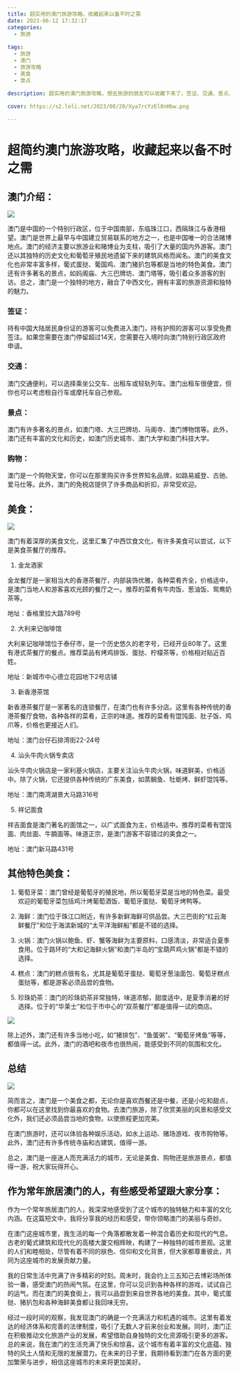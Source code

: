 ```yaml
---
title: 超实用的澳门旅游攻略，收藏起来以备不时之需
date: 2023-06-12 17:32:17
categories:
  - 旅游
    
tags:
  - 旅游
  - 澳门
  - 旅游攻略
  - 美食
  - 景点
  
description: 超实用的澳门旅游攻略，想去旅游的朋友可以收藏下来了，签证、交通、景点、购物、美食，一网打尽！

cover: https://s2.loli.net/2023/08/20/Xya7rcYzEl8nHbw.png

---
```


# 超简约澳门旅游攻略，收藏起来以备不时之需

## 澳门介绍：

![](https://s2.loli.net/2023/08/20/Xya7rcYzEl8nHbw.png)

澳门是中国的一个特别行政区，位于中国南部，东临珠江口，西隔珠江与香港相望。澳门是世界上最早与中国建立贸易联系的地方之一，也是中国唯一的合法赌博地点。澳门的经济主要以旅游业和赌博业为支柱，吸引了大量的国内外游客。澳门还以其独特的历史文化和葡萄牙殖民地遗留下来的建筑风格而闻名。澳门的美食文化也非常丰富多样，葡式蛋挞、葡国鸡、澳门猪扒包等都是当地的特色美食。澳门还有许多著名的景点，如妈阁庙、大三巴牌坊、澳门塔等，吸引着众多游客的到访。总之，澳门是一个独特的地方，融合了中西文化，拥有丰富的旅游资源和独特的魅力。

### 签证：

持有中国大陆居民身份证的游客可以免费进入澳门，持有护照的游客可以享受免费签注。如果您需要在澳门停留超过14天，您需要在入境时向澳门特别行政区政府申请。

### 交通：

澳门交通便利，可以选择乘坐公交车、出租车或轻轨列车。澳门出租车很便宜，但你也可以考虑租自行车或摩托车自己参观。

### 景点：

澳门有许多著名的景点，如澳门塔、大三巴牌坊、马阁寺、澳门博物馆等。此外，澳门还有丰富的文化和历史，如澳门历史城市、澳门大学和澳门科技大学。

### 购物：

澳门是一个购物天堂，你可以在那里购买许多世界知名品牌，如路易威登、古驰、爱马仕等。此外，澳门的免税店提供了许多商品和折扣，非常受欢迎。

## 美食：

![](https://s2.loli.net/2023/08/20/u2H4nLomvcsdZN1.png)

澳门有着深厚的美食文化，这里汇集了中西饮食文化，有许多美食可以尝试，以下是美食茶餐厅的推荐。

1. 金龙酒家

金龙餐厅是一家相当大的香港茶餐厅，内部装饰优雅，各种菜肴齐全，价格适中，是澳门当地人和游客喜欢光顾的餐厅之一。推荐的菜肴有牛肉饭、葱油饭、鸳鸯奶茶等。

地址：香格里拉大路789号

2. 大利来记咖啡馆

大利来记咖啡馆位于泰仔市，是一个历史悠久的老字号，已经开业80年了。这里有港式茶餐厅的餐点。推荐菜品有烤鸡排饭、蛋挞、柠檬茶等，价格相对贴近百姓。

地址：新城市中心德立花园地下2号店铺

3. 新香港茶馆

新香港茶餐厅是一家著名的连锁餐厅，在澳门也有许多分店。这里有各种传统的香港茶餐厅食物，各种各样的菜肴，正宗的味道。推荐的菜肴有馄饨面、肚子饭、鸡爪等，价格也更接近人们。

地址：澳门台仔石排湾街22-24号

4. 汕头牛肉火锅专卖店

汕头牛肉火锅店是一家利基火锅店，主要关注汕头牛肉火锅，味道鲜美，价格适中。除了火锅，它还提供各种传统的广东美食，如蒸鲷鱼、牡蛎烤、鲜虾馄饨等。

地址：澳门南湾湖景大马路316号

5.	祥记面食 

祥吉面食是澳门著名的面馆之一，以广式面食为主，价格适中。推荐的菜肴有馄饨面、肉丝面、牛腩面等。味道正宗，是澳门游客不容错过的美食之一。

地址：澳门新马路431号

## 其他特色美食：

1.	葡萄牙菜：澳门曾经是葡萄牙的殖民地，所以葡萄牙菜是当地的特色菜。最受欢迎的葡萄牙菜包括鸡汁烤葡萄酒饭、葡萄牙蛋挞、葡萄牙烤鸭等。

2.	海鲜：澳门位于珠江口附近，有许多新鲜海鲜可供品尝。大三巴街的“红云海鲜餐厅”和位于海滨新城的“太平洋海鲜船”都是不错的选择。

3.	火锅：澳门火锅以鲍鱼、虾、蟹等海鲜为主要原料，口感清淡，非常适合夏季食用。位于路环的“大和记海鲜火锅”和澳门半岛的“宝葫芦鸡火锅”都是不错的选择。

4.	糕点：澳门的糕点很有名，尤其是葡萄牙蛋挞、葡萄牙葱油面包、葡萄牙糕点蛋挞等，都是游客必须品尝的食物。

5.	珍珠奶茶：澳门的珍珠奶茶非常独特，味道浓郁，甜度适中，是夏季消暑的好选择。位于的“华莱士”和位于市中心的“双茶餐厅”都是值得一试的商店。

![](https://s2.loli.net/2023/08/20/5a7U6khLeYlQVIj.png)

除上述外，澳门还有许多当地小吃，如“猪排包”、“鱼蛋粥”、“葡萄牙烤鱼”等等，都值得一试。此外，澳门的酒吧和夜市也很热闹，能感受到不同的氛围和文化。

## 总结

![](https://s2.loli.net/2023/08/20/lfqnV3yABEbt7O4.png)

简而言之，澳门是一个美食之都，无论你是喜欢西餐还是中餐，还是小吃和甜点，你都可以在这里找到你最喜欢的食物。去澳门旅游，除了欣赏美丽的风景和感受文化外，我们还必须品尝当地的食物，以使旅程更加完美。

在澳门旅游时，还可以体验各种娱乐活动，如水上运动、赌场游戏、夜市购物等。此外，澳门还有许多传统寺庙和古建筑，值得一游。

总之，澳门是一座迷人而充满活力的城市，无论是美食、购物还是旅游景点，都值得一游，祝大家玩得开心。

## 作为常年旅居澳门的人，有些感受希望跟大家分享：

作为一个常年旅居澳门的人，我深深地感受到了这个城市的独特魅力和丰富的文化内涵。在这篇短文中，我将分享我的经历和感受，带你领略澳门的美丽与奇妙。

在澳门这座城市里，我生活的每一个角落都散发着一种混合着历史和现代的气息。古老的葡式建筑和现代化的高楼大厦交相辉映，构建了一种独特的城市景观。这里的人们和睦相处，尽管有着不同的肤色、信仰和文化背景，但大家都尊重彼此，共同为这座城市的发展贡献力量。

我的日常生活中充满了许多精彩的时刻。周末时，我会约上三五知己去博彩场所体验一番，感受澳门的热闹气氛。在这里，你可以见识到各种各样的游戏，试试自己的运气。而在澳门的美食街上，我可以品尝到来自世界各地的美食。其中，葡式蛋挞、猪扒包和各种海鲜美食都让我回味无穷。

经过一段时间的观察，我发现澳门的确是一个充满活力和机遇的城市。这里有着发达的经济体系和完善的法律制度，吸引了无数人才前来创业和发展。同时，澳门正在积极推动文化旅游产业的发展，希望借助自身独特的文化资源吸引更多的游客。
总的来说，我在澳门的生活充满了快乐和惊喜。这个城市有着丰富的文化底蕴、独特的风土人情和无限的发展潜力。在未来的日子里，我期待看到澳门在各方面的更加繁荣与进步，相信这座城市的未来将更加美好。






